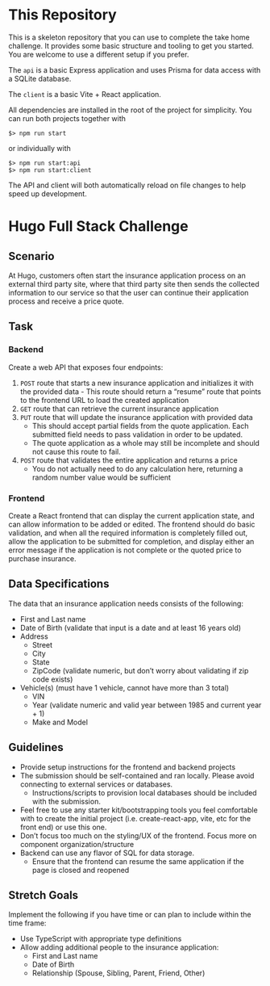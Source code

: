 # This Repository

This is a skeleton repository that you can use to complete the take home challenge. It provides some
basic structure and tooling to get you started. You are welcome to use a different setup if you
prefer.

The `api` is a basic Express application and uses Prisma for data access with a SQLite database.

The `client` is a basic Vite + React application.

All dependencies are installed in the root of the project for simplicity. You can run both projects
together with

```
$> npm run start
```

or individually with

```
$> npm run start:api
$> npm run start:client
```

The API and client will both automatically reload on file changes to help speed up development.

# Hugo Full Stack Challenge

## Scenario

At Hugo, customers often start the insurance application process on an external third party site,
where that third party site then sends the collected information to our service so that the user can
continue their application process and receive a price quote.

## Task

### Backend

Create a web API that exposes four endpoints:

1. `POST` route that starts a new insurance application and initializes it with the provided data -
   This route should return a “resume” route that points to the frontend URL to load the created
   application
2. `GET` route that can retrieve the current insurance application
3. `PUT` route that will update the insurance application with provided data
    - This should accept partial fields from the quote application. Each submitted field needs to
      pass validation in order to be updated.
    - The quote application as a whole may still be incomplete and should not cause this route to
      fail.
4. `POST` route that validates the entire application and returns a price
    - You do not actually need to do any calculation here, returning a random number value would be
      sufficient

### Frontend

Create a React frontend that can display the current application state, and can allow information to
be added or edited. The frontend should do basic validation, and when all the required information
is completely filled out, allow the application to be submitted for completion, and display either
an error message if the application is not complete or the quoted price to purchase insurance.

## Data Specifications

The data that an insurance application needs consists of the following:

-   First and Last name
-   Date of Birth (validate that input is a date and at least 16 years old)
-   Address
    -   Street
    -   City
    -   State
    -   ZipCode (validate numeric, but don’t worry about validating if zip code exists)
-   Vehicle(s) (must have 1 vehicle, cannot have more than 3 total)
    -   VIN
    -   Year (validate numeric and valid year between 1985 and current year + 1)
    -   Make and Model

## Guidelines

-   Provide setup instructions for the frontend and backend projects
-   The submission should be self-contained and ran locally. Please avoid connecting to external
    services or databases.
    -   Instructions/scripts to provision local databases should be included with the submission.
-   Feel free to use any starter kit/bootstrapping tools you feel comfortable with to create the
    initial project (i.e. create-react-app, vite, etc for the front end) or use this one.
-   Don’t focus too much on the styling/UX of the frontend. Focus more on component
    organization/structure
-   Backend can use any flavor of SQL for data storage.
    -   Ensure that the frontend can resume the same application if the page is closed and reopened

## Stretch Goals

Implement the following if you have time or can plan to include within the time frame:

-   Use TypeScript with appropriate type definitions
-   Allow adding additional people to the insurance application:
    -   First and Last name
    -   Date of Birth
    -   Relationship (Spouse, Sibling, Parent, Friend, Other)
